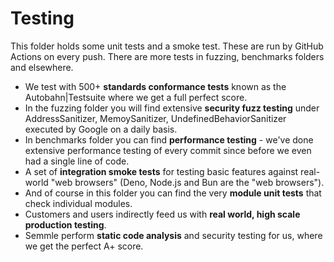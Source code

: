 # Testing

This folder holds some unit tests and a smoke test. These are run by GitHub Actions on every push. There are more tests in fuzzing, benchmarks folders and elsewhere.

- We test with 500+ **standards conformance tests** known as the Autobahn|Testsuite where we get a full perfect score.
- In the fuzzing folder you will find extensive **security fuzz testing** under AddressSanitizer, MemoySanitizer, UndefinedBehaviorSanitizer executed by Google on a daily basis.
- In benchmarks folder you can find **performance testing** - we've done extensive performance testing of every commit since before we even had a single line of code.
- A set of **integration smoke tests** for testing basic features against real-world "web browsers" (Deno, Node.js and Bun are the "web browsers").
- And of course in this folder you can find the very **module unit tests** that check individual modules.
- Customers and users indirectly feed us with **real world, high scale production testing**.
- Semmle perform **static code analysis** and security testing for us, where we get the perfect A+ score.
